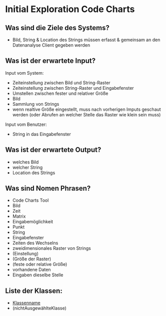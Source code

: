 # Initial Exploration Code Charts
<!-- Eyetracking von Wish! -->

<!-- Hier alles aufschreiben, was interessant erscheint! -->

## Was sind die Ziele des Systems?
<!-- Snow Cards können bei diesem Schritt helfen! -->
- Bild, String & Location des Strings müssen erfasst & gemeinsam an den Datenanalyse Client gegeben werden 

## Was ist der erwartete Input?
Input vom System:
- Zeiteinstellung zwischen Bild und String-Raster
- Zeiteinstellung zwischen String-Raster und Eingabefenster
- Umstellen zwischen fester und relativer Größe
- Bild
- Sammlung von Strings
- wenn realtive Größe eingestellt, muss nach vorherigen Imputs geschaut werden
  (oder Abrufen an welcher Stelle das Raster wie klein sein muss)

Input vom Benutzer:
- String in das Eingabefenster

## Was ist der erwartete Output?
- welches Bild
- welcher String 
- Location des Strings


## Was sind Nomen Phrasen?
<!-- Alle relevanten Sachen aufschreiben, später kann aussortiert werden! -->
- Code Charts Tool
- Bild
- Zeit
- Matrix
- Eingabemöglichkeit
- Punkt
- String
- Eingabefenster
- Zeiten des Wechselns
- zweidimensionales Raster von Strings
- (Einstellung)
- (Größe der Raster)
- (feste oder relative Größe)
- vorhandene Daten
- Eingaben dieselbe Stelle


## Liste der Klassen:
<!-- Erstmal alle aufschreiben, dann auswählen! (Kriterien siehe Vorgehensweise) -->
<!-- Warum sind die Klassen existent? Wenn das zu beantworten ist - u good! -->
<!-- ausgewählte Klassen mit Link, andere einklammern und CRC-Karte löschen -->
- [Klassenname](crc-{klassenname}.md)
- (nichtAusgewählteKlasse)
